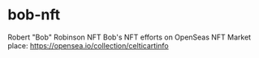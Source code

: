 # bob-nft
Robert "Bob" Robinson NFT
Bob's NFT efforts on OpenSeas NFT Market place: https://opensea.io/collection/celticartinfo
